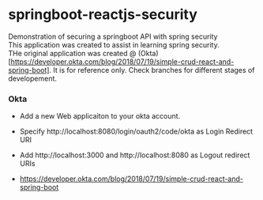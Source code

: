 # springboot-reactjs-security
Demonstration of securing a springboot API with spring security  
This application was created to assist in learning spring security.  
THe original application was created @ (Okta) [https://developer.okta.com/blog/2018/07/19/simple-crud-react-and-spring-boot]. It is for reference only. 
Check branches for different stages of developement.  

### Okta  
* Add a new Web applicaiton to your okta account.  
* Specify http://localhost:8080/login/oauth2/code/okta as Login Redirect URI
* Add http://localhost:3000 and http://localhost:8080 as Logout redirect URIs

* https://developer.okta.com/blog/2018/07/19/simple-crud-react-and-spring-boot  
